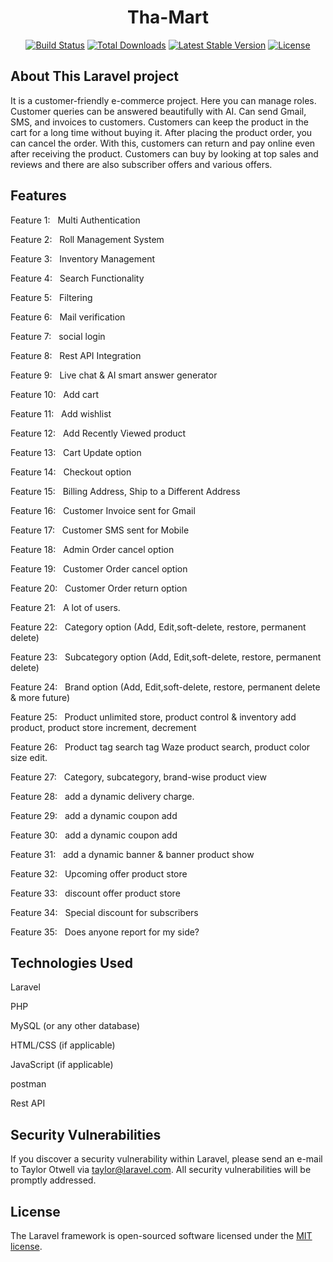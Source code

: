 <h1 align="center"><b>Tha-Mart</b></h1>

<p align="center">
<a href="https://github.com/laravel/framework/actions"><img src="https://github.com/laravel/framework/workflows/tests/badge.svg" alt="Build Status"></a>
<a href="https://packagist.org/packages/laravel/framework"><img src="https://img.shields.io/packagist/dt/laravel/framework" alt="Total Downloads"></a>
<a href="https://packagist.org/packages/laravel/framework"><img src="https://img.shields.io/packagist/v/laravel/framework" alt="Latest Stable Version"></a>
<a href="https://packagist.org/packages/laravel/framework"><img src="https://img.shields.io/packagist/l/laravel/framework" alt="License"></a>
</p>

## About This Laravel project

It is a customer-friendly e-commerce project. Here you can manage roles. Customer queries can be answered beautifully with AI. Can send Gmail, SMS, and invoices to customers. Customers can keep the product in the cart for a long time without buying it. After placing the product order, you can cancel the order. With this, customers can return and pay online even after receiving the product. Customers can buy by looking at top sales and reviews and there are also subscriber offers and various offers.


## Features

<p>Feature 1: &nbsp; Multi Authentication</p>
<p>Feature 2: &nbsp; Roll Management System</p>
<p>Feature 3: &nbsp; Inventory Management</p>
<p>Feature 4: &nbsp; Search Functionality</p>
<p>Feature 5: &nbsp; Filtering</p>
<p>Feature 6: &nbsp; Mail verification</p>
<p>Feature 7: &nbsp; social login</p>
<p>Feature 8: &nbsp; Rest API Integration</p>
<p>Feature 9: &nbsp; Live chat & AI smart answer generator</p>
<p>Feature 10: &nbsp; Add cart</p>
<p>Feature 11: &nbsp; Add wishlist</p>
<p>Feature 12: &nbsp; Add Recently Viewed product</p>
<p>Feature 13: &nbsp; Cart Update option</p>
<p>Feature 14: &nbsp; Checkout option</p>
<p>Feature 15: &nbsp; Billing Address, Ship to a Different Address</p>
<p>Feature 16: &nbsp; Customer Invoice sent for Gmail</p>
<p>Feature 17: &nbsp; Customer SMS sent for Mobile</p>
<p>Feature 18: &nbsp; Admin Order cancel option</p>
<p>Feature 19: &nbsp; Customer Order cancel option</p>
<p>Feature 20: &nbsp; Customer Order return option</p>
<p>Feature 21: &nbsp; A lot of users.</p>
<p>Feature 22: &nbsp; Category option (Add, Edit,soft-delete, restore, permanent delete)</p>
<p>Feature 23: &nbsp; Subcategory option (Add, Edit,soft-delete, restore, permanent delete)</p>
<p>Feature 24: &nbsp; Brand option (Add, Edit,soft-delete, restore, permanent delete & more future)</p>
<p>Feature 25: &nbsp; Product unlimited store, product control & inventory add product, product store increment, decrement</p>
<p>Feature 26: &nbsp; Product tag search tag Waze product search, product color size edit.</p>
<p>Feature 27: &nbsp; Category, subcategory, brand-wise product view</p>
<p>Feature 28: &nbsp; add a dynamic delivery charge.
<p>Feature 29: &nbsp; add a dynamic coupon add</p>
<p>Feature 30: &nbsp; add a dynamic coupon add</p>
<p>Feature 31: &nbsp; add a dynamic banner & banner product show</p>
<p>Feature 32: &nbsp; Upcoming offer product store</p>
<p>Feature 33: &nbsp; discount offer product store</p>
<p>Feature 34: &nbsp; Special discount for subscribers</p>
<p>Feature 35: &nbsp; Does anyone report for my side?</p>

## Technologies Used

<p>Laravel</p>
<p>PHP</p>
<p>MySQL (or any other database)</p>
<p>HTML/CSS (if applicable)</p>
<p>JavaScript (if applicable)</p>
<p>postman</p>
<p>Rest API</p>

## Security Vulnerabilities

If you discover a security vulnerability within Laravel, please send an e-mail to Taylor Otwell via [taylor@laravel.com](mailto:taylor@laravel.com). All security vulnerabilities will be promptly addressed.

## License

The Laravel framework is open-sourced software licensed under the [MIT license](https://opensource.org/licenses/MIT).
